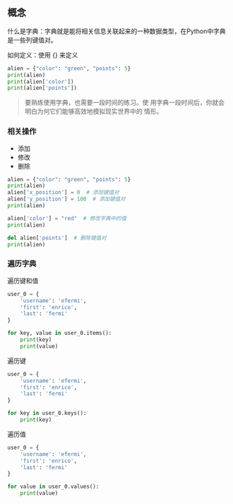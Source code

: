 ## 概念

什么是字典：字典就是能将相关信息关联起来的一种数据类型，在Python中字典是一些列键值对。

如何定义：使用 {} 来定义

```python
alien = {"color": "green", "points": 5}
print(alien)
print(alien['color'])
print(alien['points'])
```

> 要熟练使用字典，也需要一段时间的练习。使 用字典一段时间后，你就会明白为何它们能够高效地模拟现实世界中的 情形。

### 相关操作

- 添加
- 修改
- 删除

```python
alien = {"color": "green", "points": 5}
print(alien)
alien['x_position'] = 0  # 添加键值对
alien['y_position'] = 100  # 添加键值对
print(alien)

alien['color'] = "red"  # 修改字典中的值
print(alien)

del alien['points']  # 删除键值对
print(alien)
```

### 遍历字典

遍历键和值

```python
user_0 = {
    'username': 'efermi',
    'first': 'enrico',
    'last': 'fermi'
}

for key, value in user_0.items():
    print(key)
    print(value)
```

遍历键

```python
user_0 = {
    'username': 'efermi',
    'first': 'enrico',
    'last': 'fermi'
}

for key in user_0.keys():
    print(key)
```

遍历值

```python
user_0 = {
    'username': 'efermi',
    'first': 'enrico',
    'last': 'fermi'
}

for value in user_0.values():
    print(value)
```

